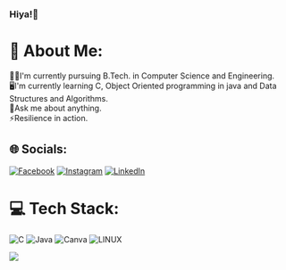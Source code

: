 ### Hiya!👋
# 💫 About Me:
👩‍🎓I'm currently pursuing B.Tech. in Computer Science and Engineering.<br>🖥️I'm currently learning C, Object Oriented programming in java and Data Structures and Algorithms.<br>💭Ask me about anything.<br>⚡Resilience in action.


## 🌐 Socials:
[![Facebook](https://img.shields.io/badge/Facebook-%231877F2.svg?logo=Facebook&logoColor=white)](https://www.facebook.com/profile.php?id=100092186743300&mibextid=ZbWKwL) [![Instagram](https://img.shields.io/badge/Instagram-%23E4405F.svg?logo=Instagram&logoColor=white)](https://instagram.com/___.rayhanaaa.___) [![LinkedIn](https://img.shields.io/badge/LinkedIn-%230077B5.svg?logo=linkedin&logoColor=white)](https://www.linkedin.com/in/rayhana-s-45b90926b) 

# 💻 Tech Stack:
![C](https://img.shields.io/badge/c-%2300599C.svg?style=for-the-badge&logo=c&logoColor=white) ![Java](https://img.shields.io/badge/java-%23ED8B00.svg?style=for-the-badge&logo=openjdk&logoColor=white) ![Canva](https://img.shields.io/badge/Canva-%2300C4CC.svg?style=for-the-badge&logo=Canva&logoColor=white) ![LINUX](https://img.shields.io/badge/Linux-FCC624?style=for-the-badge&logo=linux&logoColor=black)

![](https://quotes-github-readme.vercel.app/api?type=horizontal&theme=radical)




<!-- Proudly created with GPRM ( https://gprm.itsvg.in ) -->

